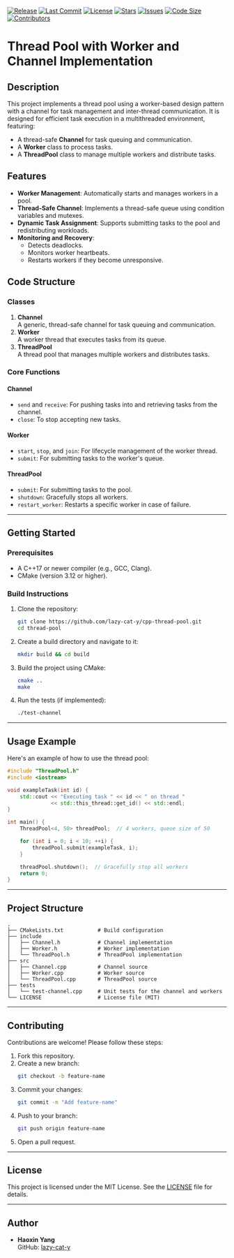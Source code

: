 [![Release](https://img.shields.io/badge/Release-v1.0.0-blueviolet?style=flat-square)](https://github.com/lazy-cat-y/cpp-thread-pool/releases)
[![Last Commit](https://img.shields.io/badge/Last%20Commit-November%202024-brightgreen?style=flat-square)](https://github.com/lazy-cat-y/cpp-thread-pool/commits)
[![License](https://img.shields.io/badge/License-MIT-red?style=flat-square)](https://opensource.org/licenses/MIT)
[![Stars](https://img.shields.io/github/stars/lazy-cat-y/thread-pool?style=flat-square)](https://github.com/lazy-cat-y/cpp-thread-pool/stargazers)
[![Issues](https://img.shields.io/github/issues/lazy-cat-y/thread-pool?style=flat-square)](https://github.com/lazy-cat-y/cpp-thread-pool/issues)
[![Code Size](https://img.shields.io/github/languages/code-size/lazy-cat-y/thread-pool?style=flat-square)](https://github.com/lazy-cat-y/cpp-thread-pool)
[![Contributors](https://img.shields.io/github/contributors/lazy-cat-y/thread-pool?style=flat-square)](https://github.com/lazy-cat-y/cpp-thread-pool/graphs/contributors)


# **Thread Pool with Worker and Channel Implementation**

## **Description**
This project implements a thread pool using a worker-based design pattern with a channel for task management and inter-thread communication. It is designed for efficient task execution in a multithreaded environment, featuring:

- A thread-safe **Channel** for task queuing and communication.
- A **Worker** class to process tasks.
- A **ThreadPool** class to manage multiple workers and distribute tasks.

## **Features**
- **Worker Management**: Automatically starts and manages workers in a pool.
- **Thread-Safe Channel**: Implements a thread-safe queue using condition variables and mutexes.
- **Dynamic Task Assignment**: Supports submitting tasks to the pool and redistributing workloads.
- **Monitoring and Recovery**:
  - Detects deadlocks.
  - Monitors worker heartbeats.
  - Restarts workers if they become unresponsive.

## **Code Structure**
### **Classes**
1. **Channel**  
   A generic, thread-safe channel for task queuing and communication.
2. **Worker**  
   A worker thread that executes tasks from its queue.
3. **ThreadPool**  
   A thread pool that manages multiple workers and distributes tasks.

### **Core Functions**
#### Channel
- `send` and `receive`: For pushing tasks into and retrieving tasks from the channel.
- `close`: To stop accepting new tasks.

#### Worker
- `start`, `stop`, and `join`: For lifecycle management of the worker thread.
- `submit`: For submitting tasks to the worker's queue.

#### ThreadPool
- `submit`: For submitting tasks to the pool.
- `shutdown`: Gracefully stops all workers.
- `restart_worker`: Restarts a specific worker in case of failure.

---

## **Getting Started**

### **Prerequisites**
- A C++17 or newer compiler (e.g., GCC, Clang).
- CMake (version 3.12 or higher).

### **Build Instructions**
1. Clone the repository:
   ```bash
   git clone https://github.com/lazy-cat-y/cpp-thread-pool.git
   cd thread-pool
   ```

2. Create a build directory and navigate to it:
   ```bash
   mkdir build && cd build
   ```

3. Build the project using CMake:
   ```bash
   cmake ..
   make
   ```

4. Run the tests (if implemented):
   ```bash
   ./test-channel
   ```

---

## **Usage Example**
Here's an example of how to use the thread pool:

```cpp
#include "ThreadPool.h"
#include <iostream>

void exampleTask(int id) {
    std::cout << "Executing task " << id << " on thread " 
              << std::this_thread::get_id() << std::endl;
}

int main() {
    ThreadPool<4, 50> threadPool;  // 4 workers, queue size of 50

    for (int i = 0; i < 10; ++i) {
        threadPool.submit(exampleTask, i);
    }

    threadPool.shutdown();  // Gracefully stop all workers
    return 0;
}
```

---

## **Project Structure**
```
.
├── CMakeLists.txt           # Build configuration
├── include
│   ├── Channel.h            # Channel implementation
│   ├── Worker.h             # Worker implementation
│   └── ThreadPool.h         # ThreadPool implementation
├── src
│   ├── Channel.cpp          # Channel source
│   ├── Worker.cpp           # Worker source
│   └── ThreadPool.cpp       # ThreadPool source
├── tests
│   └── test-channel.cpp     # Unit tests for the channel and workers
└── LICENSE                  # License file (MIT)
```

---

## **Contributing**
Contributions are welcome! Please follow these steps:
1. Fork this repository.
2. Create a new branch:
   ```bash
   git checkout -b feature-name
   ```
3. Commit your changes:
   ```bash
   git commit -m "Add feature-name"
   ```
4. Push to your branch:
   ```bash
   git push origin feature-name
   ```
5. Open a pull request.

---

## **License**
This project is licensed under the MIT License. See the [LICENSE](LICENSE) file for details.

---

## **Author**
- **Haoxin Yang**  
  GitHub: [lazy-cat-y](https://github.com/lazy-cat-y)
